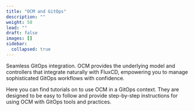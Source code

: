 ```yaml
---
title: "OCM and GitOps"
description: ""
weight: 50
lead: ""
draft: false
images: []
sidebar:
  collapsed: true
---
```



Seamless GitOps integration. OCM provides the underlying model and controllers that integrate naturally with FluxCD, empowering you to manage sophisticated GitOps workflows with confidence.

Here you can find tutorials on to use OCM in a GitOps context. They are designed to be easy to follow and provide step-by-step instructions for using OCM with GitOps tools and practices.
